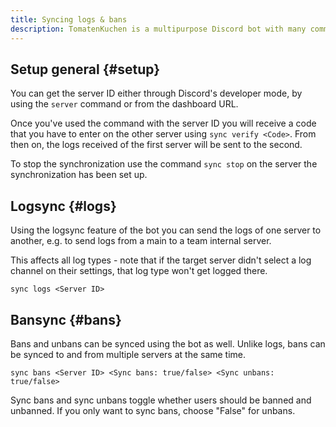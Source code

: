 ```yaml
---
title: Syncing logs & bans
description: TomatenKuchen is a multipurpose Discord bot with many common and innovative features for your server. The bot can also sync logs and bans as well as unbans across multiple servers.
---
```


## Setup general {#setup}

You can get the server ID either through Discord's developer mode, by using the `server` command or from the dashboard URL.

Once you've used the command with the server ID you will receive a code that you have to enter on the other server using `sync verify <Code>`.
From then on, the logs received of the first server will be sent to the second.

To stop the synchronization use the command `sync stop` on the server the synchronization has been set up.

## Logsync {#logs}

Using the logsync feature of the bot you can send the logs of one server to another, e.g. to send logs from a main to a team internal server.

This affects all log types - note that if the target server didn't select a log channel on their settings, that log type won't get logged there.

`sync logs <Server ID>`

## Bansync {#bans}

Bans and unbans can be synced using the bot as well. Unlike logs, bans can be synced to and from multiple servers at the same time.

`sync bans <Server ID> <Sync bans: true/false> <Sync unbans: true/false>`

Sync bans and sync unbans toggle whether users should be banned and unbanned. If you only want to sync bans, choose "False" for unbans.
